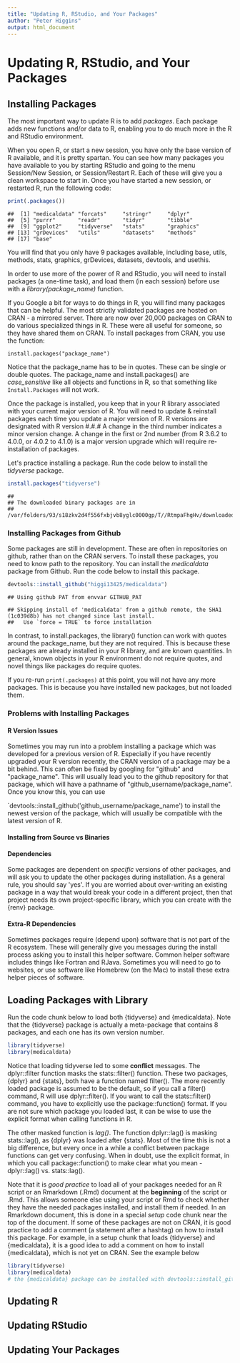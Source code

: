```yaml
---
title: "Updating R, RStudio, and Your Packages"
author: "Peter Higgins"
output: html_document
---
```




# Updating R, RStudio, and Your Packages

## Installing Packages
The most important way to update R is to add _packages_. Each package adds new functions and/or data to R, enabling you to do much more in the R and RStudio environment.

When you open R, or start a new session, you have only the base version of R available, and it is pretty spartan. You can see how many packages you have available to you by starting RStudio and going to the menu Session/New Session, or Session/Restart R. Each of these will give you a clean workspace to start in. Once you have started a new session, or restarted R, run the following code:


```r
print(.packages())
```

```
##  [1] "medicaldata" "forcats"     "stringr"     "dplyr"      
##  [5] "purrr"       "readr"       "tidyr"       "tibble"     
##  [9] "ggplot2"     "tidyverse"   "stats"       "graphics"   
## [13] "grDevices"   "utils"       "datasets"    "methods"    
## [17] "base"
```

You will find that you only have 9 packages available, including base, utils, methods, stats, graphics, grDevices, datasets, devtools, and usethis.   

In order to use more of the power of R and RStudio, you will need to install packages (a one-time task), and load them (in each session) before use with a _library(package_name)_ function.

If you Google a bit for ways to do things in R, you will find many packages that can be helpful. The most strictly validated packages are hosted on CRAN - a mirrored server. There are now over 20,000 packages on CRAN to do various specialized things in R. These were all useful for someone, so they have shared them on CRAN. To install packages from CRAN, you use the function:

`install.packages("package_name")`

Notice that the package_name has to be in quotes. These can be single or double quotes. The package_name and install.packages() are _case_sensitive_ like all objects and functions in R, so that something like `Install.Packages` will not work.

Once the package is installed, you keep that in your R library associated with your current major version of R. You will need to update & reinstall packages each time you update a major version of R. R versions are designated with R version #.#.#  A change in the third number indicates a minor version change. A change in the first or 2nd number (from R 3.6.2 to 4.0.0, or 4.0.2 to 4.1.0) is a major version upgrade which will require re-installation of packages.

Let's practice installing a package. Run the code below to install the _tidyverse_ package.


```r
install.packages("tidyverse")
```

```
## 
## The downloaded binary packages are in
## 	/var/folders/93/s18zkv2d4f556fxbjvb8yglc0000gp/T//RtmpaFhgHv/downloaded_packages
```

### Installing Packages from Github
Some packages are still in development. These are often in repositories on github, rather than on the CRAN servers. To install these packages, you need to know path to the repository. You can install the _medicaldata_ package from Github. Run the code below to install this package.


```r
devtools::install_github("higgi13425/medicaldata")
```

```
## Using github PAT from envvar GITHUB_PAT
```

```
## Skipping install of 'medicaldata' from a github remote, the SHA1 (1c039d8b) has not changed since last install.
##   Use `force = TRUE` to force installation
```

In contrast, to install.packages, the library() function can work with quotes around the package_name, but they are not required. This is because these packages are already installed in your R library, and are known quantities. In general, known objects in your R environment do not require quotes, and novel things like packages do require quotes.

If you re-run `print(.packages)` at this point, you will not have any more packages. This is because you have installed new packages, but not loaded them.

### Problems with Installing Packages

#### R Version Issues
Sometimes you may run into a problem installing a package which was developed for a previous version of R. Especially if you have recently upgraded your R version recently, the CRAN version of a package may be a bit behind. This can often be fixed by googling for "github" and "package_name". This will usually lead you to the github repository for that package, which will have a pathname of "github_username/package_name". Once you know this, you can use

`devtools::install_github('github_username/package_name') to install the newest version of the package, which will usually be compatible with the latest version of R.

#### Installing from Source vs Binaries

#### Dependencies
Some packages are dependent on *specific* versions of other packages, and will ask you to update the other packages during installation. As a general rule, you should say 'yes'. If you are worried about over-writing an existing package in a way that would break your code in a different project, then that project needs its own project-specific library, which you can create with the {renv} package.

#### Extra-R Dependencies
Sometimes packages require (depend upon) software that is not part of the R ecosystem. These will generally give you messages during the install process asking you to install this helper software. Common helper software includes things like Fortran and RJava. Sometimes you will need to go to websites, or use software like Homebrew (on the Mac) to install these extra helper pieces of software. 

## Loading Packages with Library

Run the code chunk below to load both {tidyverse} and {medicaldata}. Note that the {tidyverse} package is actually a meta-package that contains 8 packages, and each one has its own version number.


```r
library(tidyverse)
library(medicaldata)
```
Notice that loading tidyverse led to some **conflict** messages. The dplyr::filter function masks the stats::filter() function. These two packages, {dplyr} and {stats}, both have a function named filter(). The more recently loaded package is assumed to be the default, so if you call a filter() command, R will use dplyr::filter(). If you want to call the stats::filter() command, you have to explicitly use the package::function() format. If you are not sure which package you loaded last, it can be wise to use the explicit format when calling functions in R.

The other masked function is _lag()_. The function dplyr::lag() is masking stats::lag(), as {dplyr} was loaded after {stats}. Most of the time this is not a big difference, but every once in a while a conflict between package functions can get very confusing. When in doubt, use the explicit format, in which you call package::function() to make clear what you mean - dplyr::lag() vs. stats::lag().

Note that it is *good practice* to load all of your packages needed for an R script or an Rmarkdown (.Rmd) document at the **beginning** of the script or .Rmd. This allows someone else using your script or Rmd to check whether they have the needed packages installed, and install them if needed. In an Rmarkdown document, this is done in a special _setup_ code chunk near the top of the document. If some of these packages are not on CRAN, it is good practice to add a comment (a statement after a hashtag) on how to install this package. For example, in a setup chunk that loads {tidyverse} and {medicaldata}, it is a good idea to add a comment on how to install {medicaldata}, which is not yet on CRAN. See the example below


```r
library(tidyverse)
library(medicaldata)
# the {medicaldata} package can be installed with devtools::install_github('higgi13425/medicaldata')
```

## Updating R


## Updating RStudio


## Updating Your Packages

